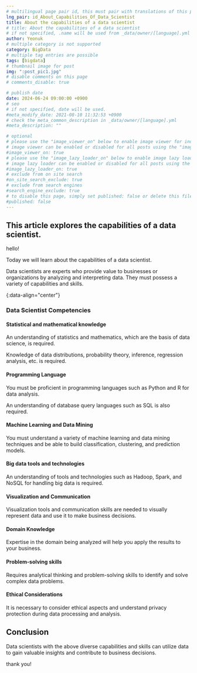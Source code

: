 ```yaml
---
# multilingual page pair id, this must pair with translations of this page. (This name must be unique)
lng_pair: id_About_Capabilities_Of_Data_Scientist
title: About the capabilities of a data scientist
# title: About the capabilities of a data scientist
# if not specified, .name will be used from _data/owner/[language].yml
author: Yeonuk
# multiple category is not supported
category: BigData
# multiple tag entries are possible
tags: [bigdata]
# thumbnail image for post
img: ":post_pic1.jpg"
# disable comments on this page
# comments_disable: true

# publish date
date: 2024-06-24 09:00:00 +0900
# seo
# if not specified, date will be used.
#meta_modify_date: 2021-08-10 11:32:53 +0900
# check the meta_common_description in _data/owner/[language].yml
#meta_description: ""

# optional
# please use the "image_viewer_on" below to enable image viewer for individual pages or posts (_posts/ or [language]/_posts folders).
# image viewer can be enabled or disabled for all posts using the "image_viewer_posts: true" setting in _data/conf/main.yml.
#image_viewer_on: true
# please use the "image_lazy_loader_on" below to enable image lazy loader for individual pages or posts (_posts/ or [language]/_posts folders).
# image lazy loader can be enabled or disabled for all posts using the "image_lazy_loader_posts: true" setting in _data/conf/main.yml.
#image_lazy_loader_on: true
# exclude from on site search
#on_site_search_exclude: true
# exclude from search engines
#search_engine_exclude: true
# to disable this page, simply set published: false or delete this file
#published: false
---
```


<!-- outline-start -->

## This article explores the capabilities of a data scientist.

hello!

Today we will learn about the capabilities of a data scientist.

Data scientists are experts who provide value to businesses or organizations by analyzing and interpreting data. They must possess a variety of capabilities and skills.

{:data-align="center"}

<!-- outline-end -->

### Data Scientist Competencies

#### Statistical and mathematical knowledge

An understanding of statistics and mathematics, which are the basis of data science, is required.

Knowledge of data distributions, probability theory, inference, regression analysis, etc. is required.

#### Programming Language

You must be proficient in programming languages ​​such as Python and R for data analysis.

An understanding of database query languages ​​such as SQL is also required.

#### Machine Learning and Data Mining

You must understand a variety of machine learning and data mining techniques and be able to build classification, clustering, and prediction models.

#### Big data tools and technologies

An understanding of tools and technologies such as Hadoop, Spark, and NoSQL for handling big data is required.

#### Visualization and Communication

Visualization tools and communication skills are needed to visually represent data and use it to make business decisions.

#### Domain Knowledge

Expertise in the domain being analyzed will help you apply the results to your business.

#### Problem-solving skills

Requires analytical thinking and problem-solving skills to identify and solve complex data problems.

#### Ethical Considerations

It is necessary to consider ethical aspects and understand privacy protection during data processing and analysis.

## Conclusion

Data scientists with the above diverse capabilities and skills can utilize data to gain valuable insights and contribute to business decisions.

thank you!
